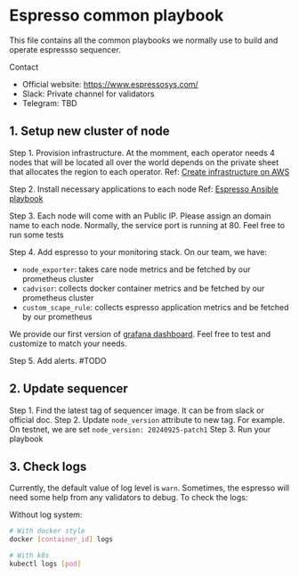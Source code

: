 # Espresso common playbook
This file contains all the common playbooks we normally use to build and operate espressso sequencer.

Contact 
- Official website: https://www.espressosys.com/
- Slack: Private channel for validators
- Telegram: TBD


## 1. Setup new cluster of node
Step 1. Provision infrastructure. At the momment, each operator needs 4 nodes that will be located all over the world depends on the private sheet that allocates the region to each operator.
Ref: [Create infrastructure on AWS](../terraform/README.md)

Step 2. Install necessary applications to each node
Ref: [Espresso Ansible playbook](../ansible/README.md)

Step 3. Each node will come with an Public IP. Please assign an domain name to each node.
Normally, the service port is running at 80. Feel free to run some tests 

Step 4. Add espresso to your monitoring stack.
On our team, we have:
- `node_exporter`: takes care node metrics and be fetched by our prometheus cluster
- `cadvisor`: collects docker container metrics  and be fetched by our prometheus cluster
- `custom_scape_rule`: collects espresso application metrics and be fetched by our prometheus

We provide our first version of [grafana dashboard](../monitor/README.md). Feel free to test and customize to match your needs.

Step 5. Add alerts. #TODO

## 2. Update sequencer
Step 1. Find the latest tag of sequencer image. It can be from slack or official doc. 
Step 2. Update `node_version` attribute to new tag. For example. On testnet, we are set `node_version: 20240925-patch1`
Step 3.  Run your playbook 

## 3. Check logs
Currently, the default value of log level is `warn`. Sometimes, the espresso will need some help from any validators to debug.
To check the logs:

Without log system:
```bash
# With docker style
docker [container_id] logs

# With k8s
kubectl logs [pod]
```



